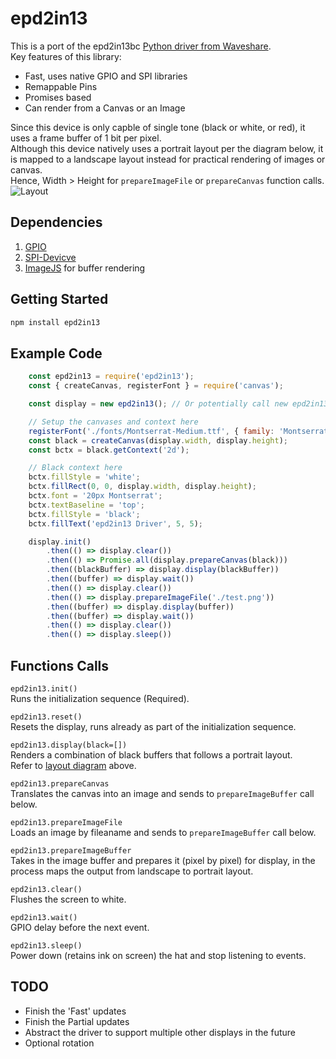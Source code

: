 # epd2in13
This is a port of the epd2in13bc [Python driver from Waveshare](https://github.com/waveshare/e-Paper/tree/master/RaspberryPi_JetsonNano/python/lib/waveshare_epd).  
Key features of this library:
* Fast, uses native GPIO and SPI libraries
* Remappable Pins
* Promises based
* Can render from a Canvas or an Image

Since this device is only capble of single tone (black or white, or red), it uses a frame buffer of 1 bit per pixel.  
Although this device natively uses a portrait layout per the diagram below, it is mapped to a landscape layout instead for practical rendering of images or canvas.  
Hence, Width > Height for `prepareImageFile` or `prepareCanvas` function calls.  
<a name="layout"></a>
![Layout](https://i.postimg.cc/6p9C1HpT/epd2in13-layout.png)

## Dependencies
1. [GPIO](https://github.com/jperkin/node-rpio)
2. [SPI-Devicve](https://github.com/fivdi/spi-device)
3. [ImageJS](https://github.com/image-js/image-js) for buffer rendering

## Getting Started
  ```sh
  npm install epd2in13
  ```

## Example Code
```js
    const epd2in13 = require('epd2in13');
    const { createCanvas, registerFont } = require('canvas');

    const display = new epd2in13(); // Or potentially call new epd2in13({ RST_PIN: 10, BUSY_PIN: 11 }) if the pins are remapped for any reason

    // Setup the canvases and context here
    registerFont('./fonts/Montserrat-Medium.ttf', { family: 'Montserrat' });
    const black = createCanvas(display.width, display.height);
    const bctx = black.getContext('2d');

    // Black context here
    bctx.fillStyle = 'white';
    bctx.fillRect(0, 0, display.width, display.height);
    bctx.font = '20px Montserrat';
    bctx.textBaseline = 'top';
    bctx.fillStyle = 'black';
    bctx.fillText('epd2in13 Driver', 5, 5);

    display.init()
        .then(() => display.clear())
        .then(() => Promise.all(display.prepareCanvas(black)))
        .then((blackBuffer) => display.display(blackBuffer))
        .then((buffer) => display.wait())
        .then(() => display.clear())
        .then(() => display.prepareImageFile('./test.png'))
        .then((buffer) => display.display(buffer))
        .then((buffer) => display.wait())
        .then(() => display.clear())
        .then(() => display.sleep())
```

## Functions Calls
`epd2in13.init()`  
Runs the initialization sequence (Required).  

`epd2in13.reset()`  
Resets the display, runs already as part of the initialization sequence.  

`epd2in13.display(black=[])`  
Renders a combination of black buffers that follows a portrait layout.  
Refer to [layout diagram](#layout) above.  

`epd2in13.prepareCanvas`  
Translates the canvas into an image and sends to `prepareImageBuffer` call below.  

`epd2in13.prepareImageFile`  
Loads an image by fileaname and sends to `prepareImageBuffer` call below.  

`epd2in13.prepareImageBuffer`  
Takes in the image buffer and prepares it (pixel by pixel) for display, in the process maps the output from landscape to portrait layout.  

`epd2in13.clear()`  
Flushes the screen to white.

`epd2in13.wait()`  
GPIO delay before the next event.  

`epd2in13.sleep()`  
Power down (retains ink on screen) the hat and stop listening to events.  

## TODO
* Finish the 'Fast' updates
* Finish the Partial updates
* Abstract the driver to support multiple other displays in the future
* Optional rotation
